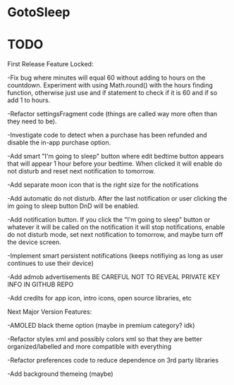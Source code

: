 # GotoSleep

# TODO
First Release Feature Locked:

-Fix bug where minutes will equal 60 without adding to hours on the countdown. Experiment with using Math.round() with the hours finding function, otherwise just use and if statement to check if it is 60 and if so add 1 to hours.

-Refactor settingsFragment code (things are called way more often than they need to be).

-Investigate code to detect when a purchase has been refunded and disable the in-app purchase option.

-Add smart "I'm going to sleep" button where edit bedtime button appears that will appear 1 hour before your bedtime. When clicked it will enable do not disturb and reset next notification to tomorrow.

-Add separate moon icon that is the right size for the notifications

-Add automatic do not disturb. After the last notification or user clicking the im going to sleep button DnD will be enabled.

-Add notification button. If you click the "I'm going to sleep" button or whatever it will be called on the notification it will stop notifications, enable do not disturb mode, set next notification to tomorrow, and maybe turn off the device screen.

-Implement smart persistent notifications (keeps notifiying as long as user continues to use their device)

-Add admob advertisements BE CAREFUL NOT TO REVEAL PRIVATE KEY INFO IN GITHUB REPO

-Add credits for app icon, intro icons, open source libraries, etc


Next Major Version Features:

-AMOLED black theme option (maybe in premium category? idk)

-Refactor styles xml and possibly colors xml so that they are better organized/labelled and more compatible with everything

-Refactor preferences code to reduce dependence on 3rd party libraries

-Add background themeing (maybe)

